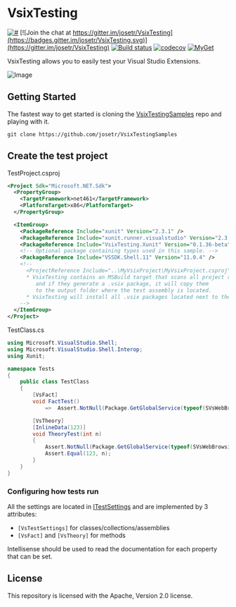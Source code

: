 # VsixTesting
[![#](https://img.shields.io/nuget/v/VsixTesting.Xunit.svg?style=flat)](http://www.nuget.org/packages/VsixTesting.Xunit/)
[![Join the chat at https://gitter.im/josetr/VsixTesting](https://badges.gitter.im/josetr/VsixTesting.svg)](https://gitter.im/josetr/VsixTesting)
[![Build status](https://ci.appveyor.com/api/projects/status/github/josetr/VsixTesting?branch=master&svg=true)](https://ci.appveyor.com/project/josetr/vsixtesting/branch/master)
[![codecov](https://codecov.io/gh/josetr/VsixTesting/branch/master/graph/badge.svg)](https://codecov.io/gh/josetr/VsixTesting)
[![MyGet](https://img.shields.io/myget/vsixtesting/v/VsixTesting.Xunit.svg)](https://www.myget.org/feed/vsixtesting/package/nuget/VsixTesting.Xunit)

VsixTesting allows you to easily test your Visual Studio Extensions. 

![Image](https://raw.githubusercontent.com/josetr/VsixTesting/master/VsixTesting.png)

## Getting Started

The fastest way to get started is cloning the [VsixTestingSamples](https://github.com/josetr/VsixTestingSamples) repo and playing with it. 

`git clone https://github.com/josetr/VsixTestingSamples`

## Create the test project

TestProject.csproj
```xml
<Project Sdk="Microsoft.NET.Sdk">
  <PropertyGroup>
    <TargetFramework>net461</TargetFramework>
    <PlatformTarget>x86</PlatformTarget>
  </PropertyGroup>

  <ItemGroup>
    <PackageReference Include="xunit" Version="2.3.1" />
    <PackageReference Include="xunit.runner.visualstudio" Version="2.3.1" />
    <PackageReference Include="VsixTesting.Xunit" Version="0.1.36-beta" /> 
    <!-- Optional package containing types used in this sample. -->    
    <PackageReference Include="VSSDK.Shell.11" Version="11.0.4" /> 
    <!-- 
      <ProjectReference Include="..\MyVsixProject\MyVsixProject.csproj" />      
      * VsixTesting contains an MSBuild target that scans all project references
         and if they generate a .vsix package, it will copy them 
         to the output folder where the test assembly is located.
      * VsixTesting will install all .vsix packages located next to the test assembly.
    -->        
  </ItemGroup>
</Project>
```

TestClass.cs
```csharp
using Microsoft.VisualStudio.Shell;
using Microsoft.VisualStudio.Shell.Interop;
using Xunit;

namespace Tests
{  
    public class TestClass
    {
        [VsFact]
        void FactTest()
            =>  Assert.NotNull(Package.GetGlobalService(typeof(SVsWebBrowsingService)));

        [VsTheory]
        [InlineData(123)]
        void TheoryTest(int n)
        {
            Assert.NotNull(Package.GetGlobalService(typeof(SVsWebBrowsingService)));
            Assert.Equal(123, n);
        }
    }
}

```

### Configuring how tests run

All the settings are located in [ITestSettings](src/VsixTesting/ITestSettings.cs) and are implemented by 3 attributes:

* `[VsTestSettings]` for classes/collections/assemblies
* `[VsFact]` and `[VsTheory]` for methods

Intellisense should be used to read the documentation for each property that can be set.

## License

This repository is licensed with the Apache, Version 2.0 license.
